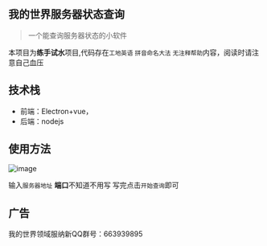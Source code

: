 ## 我的世界服务器状态查询

> 一个能查询服务器状态的小软件

本项目为**练手试水**项目,代码存在``工地英语`` ``拼音命名大法`` ``无注释帮助``内容，阅读时请注意自己血压

## 技术栈

* 前端：Electron+vue，
* 后端：nodejs

## 使用方法
![image](https://user-images.githubusercontent.com/80571808/169653640-2665bffe-50d5-4aba-917d-71bcddb06c9b.png)



输入``服务器地址`` **端口**不知道不用写 写完点击``开始查询``即可

## 广告

我的世界领域服纳新QQ群号：663939895
